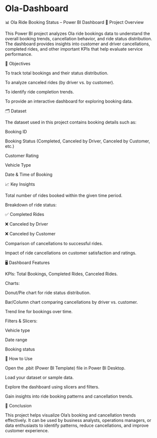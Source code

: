 # Ola-Dashboard
📊 Ola Ride Booking Status – Power BI Dashboard
📌 Project Overview

This Power BI project analyzes Ola ride bookings data to understand the overall booking trends, cancellation behavior, and ride status distribution. The dashboard provides insights into customer and driver cancellations, completed rides, and other important KPIs that help evaluate service performance.

🎯 Objectives

To track total bookings and their status distribution.

To analyze canceled rides (by driver vs. by customer).

To identify ride completion trends.

To provide an interactive dashboard for exploring booking data.

🗂 Dataset

The dataset used in this project contains booking details such as:

Booking ID

Booking Status (Completed, Canceled by Driver, Canceled by Customer, etc.)

Customer Rating

Vehicle Type

Date & Time of Booking

📈 Key Insights

Total number of rides booked within the given time period.

Breakdown of ride status:

✅ Completed Rides

❌ Canceled by Driver

❌ Canceled by Customer

Comparison of cancellations to successful rides.

Impact of ride cancellations on customer satisfaction and ratings.

🖥 Dashboard Features

KPIs: Total Bookings, Completed Rides, Canceled Rides.

Charts:

Donut/Pie chart for ride status distribution.

Bar/Column chart comparing cancellations by driver vs. customer.

Trend line for bookings over time.

Filters & Slicers:

Vehicle type

Date range

Booking status

🚀 How to Use

Open the .pbit (Power BI Template) file in Power BI Desktop.

Load your dataset or sample data.

Explore the dashboard using slicers and filters.

Gain insights into ride booking patterns and cancellation trends.

📌 Conclusion

This project helps visualize Ola’s booking and cancellation trends effectively. It can be used by business analysts, operations managers, or data enthusiasts to identify patterns, reduce cancellations, and improve customer experience.
